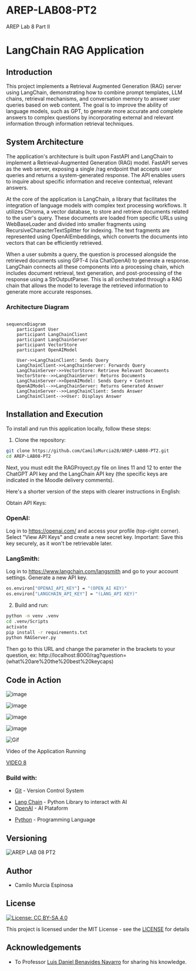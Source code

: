 # AREP-LAB08-PT2
AREP Lab 8 Part II

# LangChain RAG Application

## Introduction

This project implements a Retrieval Augmented Generation (RAG) server using LangChain, demonstrating how to combine prompt templates, LLM chains, retrieval mechanisms, and conversation memory to answer user queries based on web content. The goal is to improve the ability of language models, such as GPT, to generate more accurate and complete answers to complex questions by incorporating external and relevant information through information retrieval techniques.

## System Architecture

The application's architecture is built upon FastAPI and LangChain to implement a Retrieval-Augmented Generation (RAG) model. FastAPI serves as the web server, exposing a single /rag endpoint that accepts user queries and returns a system-generated response. The API enables users to inquire about specific information and receive contextual, relevant answers.

At the core of the application is LangChain, a library that facilitates the integration of language models with complex text processing workflows. It utilizes Chroma, a vector database, to store and retrieve documents related to the user's query. These documents are loaded from specific URLs using WebBaseLoader and divided into smaller fragments using RecursiveCharacterTextSplitter for indexing. The text fragments are represented using OpenAIEmbeddings, which converts the documents into vectors that can be efficiently retrieved.

When a user submits a query, the question is processed alongside the retrieved documents using GPT-4 (via ChatOpenAI) to generate a response. LangChain connects all these components into a processing chain, which includes document retrieval, text generation, and post-processing of the response using a StrOutputParser. This is all orchestrated through a RAG chain that allows the model to leverage the retrieved information to generate more accurate responses.

### Architecture Diagram

```mermaid

sequenceDiagram
    participant User
    participant LangChainClient
    participant LangChainServer
    participant VectorStore
    participant OpenAIModel

    User->>LangChainClient: Sends Query
    LangChainClient->>LangChainServer: Forwards Query
    LangChainServer->>VectorStore: Retrieve Relevant Documents
    VectorStore-->>LangChainServer: Returns Documents
    LangChainServer->>OpenAIModel: Sends Query + Context
    OpenAIModel-->>LangChainServer: Returns Generated Answer
    LangChainServer-->>LangChainClient: Sends Answer
    LangChainClient-->>User: Displays Answer
```

## Installation and Execution

To install and run this application locally, follow these steps: 

1. Clone the repository:

```bash
git clone https://github.com/CamiloMurcia28/AREP-LAB08-PT2.git
cd AREP-LAB08-PT2
```

Next, you must edit the RAGProyect.py file on lines 11 and 12 to enter the ChatGPT API key and the LangChain API key (the specific keys are indicated in the Moodle delivery comments).

Here's a shorter version of the steps with clearer instructions in English:

Obtain API Keys:

### OpenAI:

Log in to https://openai.com/ and access your profile (top-right corner).
Select "View API Keys" and create a new secret key.
Important: Save this key securely, as it won't be retrievable later.

### LangSmith:

Log in to https://www.langchain.com/langsmith and go to your account settings.
Generate a new API key.

```bash
os.environ["OPENAI_API_KEY"] = "(OPEN_AI KEY)"
os.environ["LANGCHAIN_API_KEY"] = "(LANG_API KEY)"
```

2. Build and run:

```bash
python -m venv .venv
cd .venv/Scripts
activate
pip install -r requirements.txt
python RAGServer.py
```
Then go to this URL and change the parameter in the brackets to your question, ex: 
http://localhost:8000/rag?question=(what%20are%20the%20best%20keycaps)

## Code in Action

![image](https://github.com/user-attachments/assets/a970d106-93e7-4332-a518-55f69c1d9afc)

![image](https://github.com/user-attachments/assets/b8c8b92d-cebf-4a1d-8c1a-7470345db362)

![image](https://github.com/user-attachments/assets/e47cfcf1-38ad-41fe-bd34-51d05e766b17)

![image](https://github.com/user-attachments/assets/1e7140bf-3f23-47e6-b89d-57ef328be289)

![Gif](gifrunning.gif)


Video of the Application Running

[VIDEO 8](https://youtu.be/SFR3dDg2lzk)

### Build with:
    
* [Git](https://git-scm.com) - Version Control System
- [Lang Chain](https://python.langchain.com/docs/get_started/introduction) - Python Library to interact with AI
- [OpenAI](https://openai.com/) - AI Plataform
* [Python](https://www.python.org/) - Programming Language

## Versioning

![AREP LAB 08 PT2](https://img.shields.io/badge/AREP_LAB_08_PT2-v1.0.0-blue)

## Author

- Camilo Murcia Espinosa

## License

[![License: CC BY-SA 4.0](https://licensebuttons.net/l/by-sa/4.0/88x31.png)](https://creativecommons.org/licenses/by-sa/4.0/deed.es)

This project is licensed under the MIT License - see the [LICENSE](LICENSE) for details

## Acknowledgements

- To Professor [Luis Daniel Benavides Navarro](https://ldbn.is.escuelaing.edu.co) for sharing his knowledge.
